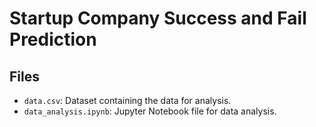 
# Startup Company Success and Fail Prediction 



## Files

- `data.csv`: Dataset containing the data for analysis.
- `data_analysis.ipynb`: Jupyter Notebook file for data analysis.

